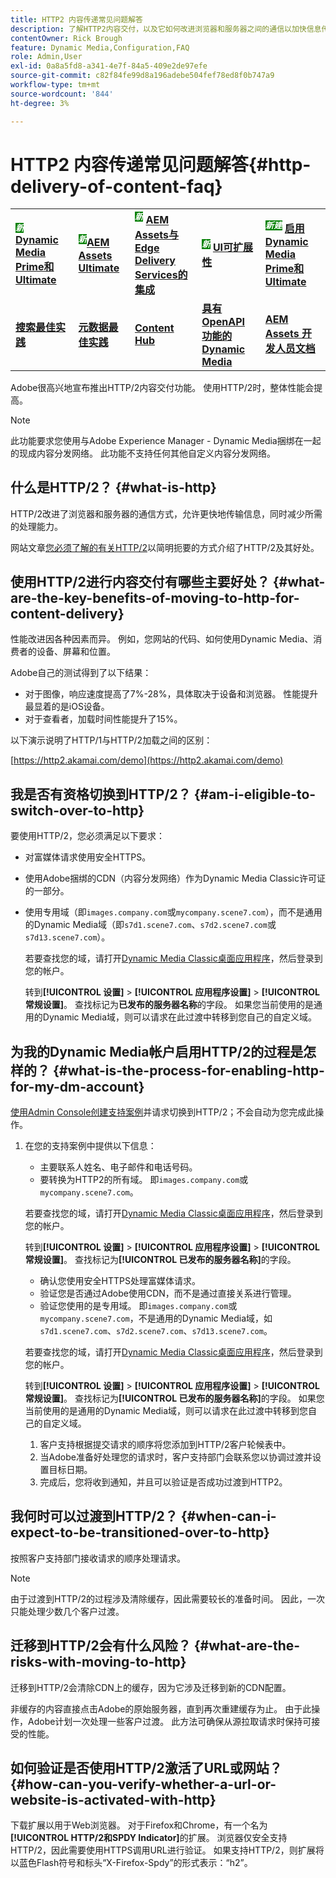 ```yaml
---
title: HTTP2 内容传递常见问题解答
description: 了解HTTP2内容交付，以及它如何改进浏览器和服务器之间的通信以加快信息传输。
contentOwner: Rick Brough
feature: Dynamic Media,Configuration,FAQ
role: Admin,User
exl-id: 0a8a5fd8-a341-4e7f-84a5-409e2de97efe
source-git-commit: c82f84fe99d8a196adebe504fef78ed8f0b747a9
workflow-type: tm+mt
source-wordcount: '844'
ht-degree: 3%

---
```


# HTTP2 内容传递常见问题解答{#http-delivery-of-content-faq}

<table>
    <tr>
        <td>
            <sup style= "background-color:#008000; color:#FFFFFF; font-weight:bold"><i>新</i></sup> <a href="/help/assets/dynamic-media/dm-prime-ultimate.md"><b>Dynamic Media Prime和Ultimate</b></a>
        </td>
        <td>
            <sup style= "background-color:#008000; color:#FFFFFF; font-weight:bold"><i>新</i></sup><a href="/help/assets/assets-ultimate-overview.md"><b>AEM Assets Ultimate</b></a>
        </td>
        <td>
            <sup style= "background-color:#008000; color:#FFFFFF; font-weight:bold"><i>新</i></sup> <a href="/help/assets/integrate-aem-assets-edge-delivery-services.md"><b>AEM Assets与Edge Delivery Services的集成</b></a>
        </td>
        <td>
            <sup style= "background-color:#008000; color:#FFFFFF; font-weight:bold"><i>新</i></sup> <a href="/help/assets/aem-assets-view-ui-extensibility.md"><b>UI可扩展性</b></a>
        </td>
          <td>
            <sup style= "background-color:#008000; color:#FFFFFF; font-weight:bold"><i>新建</i></sup> <a href="/help/assets/dynamic-media/enable-dynamic-media-prime-and-ultimate.md"><b>启用Dynamic Media Prime和Ultimate</b></a>
        </td>
    </tr>
    <tr>
        <td>
            <a href="/help/assets/search-best-practices.md"><b>搜索最佳实践</b></a>
        </td>
        <td>
            <a href="/help/assets/metadata-best-practices.md"><b>元数据最佳实践</b></a>
        </td>
        <td>
            <a href="/help/assets/product-overview.md"><b>Content Hub</b></a>
        </td>
        <td>
            <a href="/help/assets/dynamic-media-open-apis-overview.md"><b>具有 OpenAPI 功能的 Dynamic Media</b></a>
        </td>
        <td>
            <a href="https://developer.adobe.com/experience-cloud/experience-manager-apis/"><b>AEM Assets 开发人员文档</b></a>
        </td>
    </tr>
</table>

Adobe很高兴地宣布推出HTTP/2内容交付功能。 使用HTTP/2时，整体性能会提高。

>[!NOTE]
>
>此功能要求您使用与Adobe Experience Manager - Dynamic Media捆绑在一起的现成内容分发网络。 此功能不支持任何其他自定义内容分发网络。

## 什么是HTTP/2？ {#what-is-http}

HTTP/2改进了浏览器和服务器的通信方式，允许更快地传输信息，同时减少所需的处理能力。

网站文章[您必须了解的有关HTTP/2](https://www.engadget.com/2015-02-24-what-you-need-to-know-about-http-2.html)以简明扼要的方式介绍了HTTP/2及其好处。

## 使用HTTP/2进行内容交付有哪些主要好处？ {#what-are-the-key-benefits-of-moving-to-http-for-content-delivery}

性能改进因各种因素而异。 例如，您网站的代码、如何使用Dynamic Media、消费者的设备、屏幕和位置。

Adobe自己的测试得到了以下结果：

* 对于图像，响应速度提高了7%-28%，具体取决于设备和浏览器。 性能提升最显着的是iOS设备。
* 对于查看者，加载时间性能提升了15%。

以下演示说明了HTTP/1与HTTP/2加载之间的区别：

[https://http2.akamai.com/demo](https://http2.akamai.com/demo)

## 我是否有资格切换到HTTP/2？ {#am-i-eligible-to-switch-over-to-http}

要使用HTTP/2，您必须满足以下要求：

* 对富媒体请求使用安全HTTPS。
* 使用Adobe捆绑的CDN（内容分发网络）作为Dynamic Media Classic许可证的一部分。
* 使用专用域（即`images.company.com`或`mycompany.scene7.com`），而不是通用的Dynamic Media域（即`s7d1.scene7.com`、`s7d2.scene7.com`或`s7d13.scene7.com`）。

  若要查找您的域，请打开[Dynamic Media Classic桌面应用程序](https://experienceleague.adobe.com/docs/dynamic-media-classic/using/getting-started/signing-out.html#getting-started)，然后登录到您的帐户。

  转到&#x200B;**[!UICONTROL 设置]** > **[!UICONTROL 应用程序设置]** > **[!UICONTROL 常规设置]**。 查找标记为&#x200B;**已发布的服务器名称**&#x200B;的字段。 如果您当前使用的是通用的Dynamic Media域，则可以请求在此过渡中转移到您自己的自定义域。

## 为我的Dynamic Media帐户启用HTTP/2的过程是怎样的？ {#what-is-the-process-for-enabling-http-for-my-dm-account}

[使用Admin Console创建支持案例](https://helpx.adobe.com/cn/enterprise/using/support-for-experience-cloud.html)并请求切换到HTTP/2；不会自动为您完成此操作。

1. 在您的支持案例中提供以下信息：

   * 主要联系人姓名、电子邮件和电话号码。
   * 要转换为HTTP2的所有域。 即`images.company.com`或`mycompany.scene7.com`。

   若要查找您的域，请打开[Dynamic Media Classic桌面应用程序](https://experienceleague.adobe.com/docs/dynamic-media-classic/using/getting-started/signing-out.html#getting-started)，然后登录到您的帐户。

   转到&#x200B;**[!UICONTROL 设置]** > **[!UICONTROL 应用程序设置]** > **[!UICONTROL 常规设置]**。 查找标记为&#x200B;**[!UICONTROL 已发布的服务器名称]**&#x200B;的字段。

   * 确认您使用安全HTTPS处理富媒体请求。
   * 验证您是否通过Adobe使用CDN，而不是通过直接关系进行管理。
   * 验证您使用的是专用域。 即`images.company.com`或`mycompany.scene7.com`，不是通用的Dynamic Media域，如`s7d1.scene7.com`、`s7d2.scene7.com`、`s7d13.scene7.com`。

   若要查找您的域，请打开[Dynamic Media Classic桌面应用程序](https://experienceleague.adobe.com/docs/dynamic-media-classic/using/getting-started/signing-out.html#getting-started)，然后登录到您的帐户。

   转到&#x200B;**[!UICONTROL 设置]** > **[!UICONTROL 应用程序设置]** > **[!UICONTROL 常规设置]**。 查找标记为&#x200B;**[!UICONTROL 已发布的服务器名称]**&#x200B;的字段。 如果您当前使用的是通用的Dynamic Media域，则可以请求在此过渡中转移到您自己的自定义域。

   1. 客户支持根据提交请求的顺序将您添加到HTTP/2客户轮候表中。
   1. 当Adobe准备好处理您的请求时，客户支持部门会联系您以协调过渡并设置目标日期。
   1. 完成后，您将收到通知，并且可以验证是否成功过渡到HTTP2。

## 我何时可以过渡到HTTP/2？ {#when-can-i-expect-to-be-transitioned-over-to-http}

按照客户支持部门接收请求的顺序处理请求。

>[!NOTE]
>
>由于过渡到HTTP/2的过程涉及清除缓存，因此需要较长的准备时间。 因此，一次只能处理少数几个客户过渡。

## 迁移到HTTP/2会有什么风险？ {#what-are-the-risks-with-moving-to-http}

迁移到HTTP/2会清除CDN上的缓存，因为它涉及迁移到新的CDN配置。

非缓存的内容直接点击Adobe的原始服务器，直到再次重建缓存为止。 由于此操作，Adobe计划一次处理一些客户过渡。 此方法可确保从源拉取请求时保持可接受的性能。

## 如何验证是否使用HTTP/2激活了URL或网站？ {#how-can-you-verify-whether-a-url-or-website-is-activated-with-http}

下载扩展以用于Web浏览器。 对于Firefox和Chrome，有一个名为&#x200B;**[!UICONTROL HTTP/2和SPDY Indicator]**&#x200B;的扩展。 浏览器仅安全支持HTTP/2，因此需要使用HTTPS调用URL进行验证。 如果支持HTTP/2，则扩展将以蓝色Flash符号和标头“X-Firefox-Spdy”的形式表示：“h2”。
